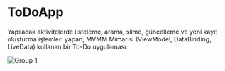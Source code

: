 # ToDoApp
Yapılacak aktivitelerde listeleme, arama, silme, güncelleme ve yeni kayıt oluşturma işlemleri yapan; MVMM Mimarisi (ViewModel, DataBinding, LiveData) kullanan bir To-Do uygulaması.

![Group_1](https://user-images.githubusercontent.com/51100359/167292882-cb65bc0c-fb4c-4570-af27-4de27546d6d8.png) 
